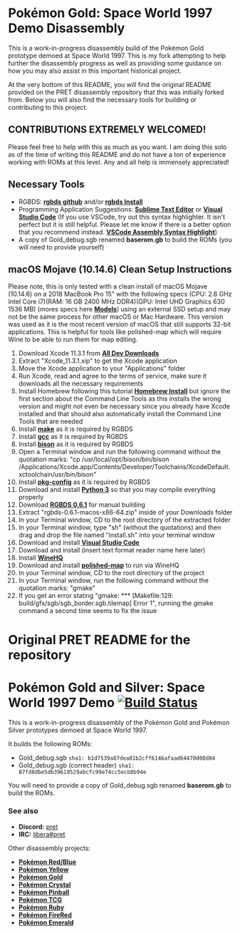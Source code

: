 # Pokémon Gold: Space World 1997 Demo Disassembly

This is a work-in-progress disassembly build of the Pokémon Gold prototype demoed at Space World 1997. This is my fork attempting to help further the disassembly progress as well as providing some guidance on how you may also assist in this important historical project.

At the very bottom of this README, you will find the original README provided on the PRET disassembly repository that this was initially forked from. Below you will also find the necessary tools for building or contributing to this project. 

## CONTRIBUTIONS EXTREMELY WELCOMED!
Please feel free to help with this as much as you want. I am doing this solo as of the time of writing this README and do not have a ton of experience working with ROMs at this level. Any and all help is immensely appreciated!

## Necessary Tools
- RGBDS: [**rgbds github**] and/or [**rgbds Install**]
- Programming Application Suggestions: [**Sublime Text Editor**] or [**Visual Studio Code**] (If you use VSCode, try out this syntax highlighter. It isn't perfect but it is still helpful. Please let me know if there is a better option that you recommend instead. [**VSCode Assembly Syntax Highlight**])
- A copy of Gold_debug.sgb renamed **baserom.gb** to build the ROMs (you will need to provide yourself)

[**rgbds github**]: https://github.com/gbdev/rgbds
[**rgbds Install**]: https://rgbds.gbdev.io/install
[**Sublime Text Editor**]: https://www.sublimetext.com/
[**Visual Studio Code**]: https://code.visualstudio.com/
[**VSCode Assembly Syntax Highlight**]: https://marketplace.visualstudio.com/items?itemName=Toeffe3.asm-syntaxhighlight

## macOS Mojave (10.14.6) Clean Setup Instructions
Please note, this is only tested with a clean install of macOS Mojave (10.14.6) on a 2018 MacBook Pro 15" with the following specs (CPU: 2.6 GHz Intel Core i7)(RAM: 16 GB 2400 MHz DDR4)(GPU: Intel UHD Graphics 630 1536 MB) (mores specs here [**Models**]) using an external SSD setup and may not be the same process for other macOS or Mac Hardware. This version was used as it is the most recent version of macOS that still supports 32-bit applications. This is helpful for tools like polished-map which will require Wine to be able to run them for map editing.

1) Download Xcode 11.3.1 from [**All Dev Downloads**]
2) Extract "Xcode_11.3.1.xip" to get the Xcode application
3) Move the Xcode application to your "Applications" folder
4) Run Xcode, read and agree to the terms of service, make sure it downloads all the necessary requirements
5) Install Homebrew following this tutorial [**Homebrew Install**] but ignore the first section about the Command Line Tools as this installs the wrong version and might not even be necessary since you already have Xcode installed and that should also automatically install the Command Line Tools that are needed
6) Install [**make**] as it is required by RGBDS
7) Install [**gcc**] as it is required by RGBDS
8) Install [**bison**] as it is required by RGBDS
9) Open a Terminal window and run the following command without the quotation marks: "cp /usr/local/opt/bison/bin/bison /Applications/Xcode.app/Contents/Developer/Toolchains/XcodeDefault.xctoolchain/usr/bin/bison"
10) Install [**pkg-config**] as it is required by RGBDS
11) Download and install [**Python 3**] so that you may compile everything properly
12) Download [**RGBDS 0.6.1**] for manual building
13) Extract "rgbds-0.6.1-macos-x86-64.zip" inside of your Downloads folder
14) In your Terminal window, CD to the root directory of the extracted folder
15) In your Terminal window, type "sh" (without the quotations) and then drag and drop the file named "install.sh" into your terminal window
16) Download and install [**Visual Studio Code**]
17) Download and install (insert text format reader name here later)
18) Install [**WineHQ**]
19) Download and install [**polished-map**] to run via WineHQ
20) In your Terminal window, CD to the root directory of the project
21) In your Terminal window, run the following command without the quotation marks: "gmake"
22) If you get an error stating "gmake: *** [Makefile:129: build/gfx/sgb/sgb_border.sgb.tilemap] Error 1", running the gmake command a second time seems to fix the issue

[**All Dev Downloads**]: https://developer.apple.com/download/all/
[**Homebrew Install**]: https://ralphjsmit.com/install-homebrew-macos
[**RGBDS 0.6.1**]: https://github.com/gbdev/rgbds/releases/v0.6.1#:~:text=rgbds%2D0.6.1%2Dmacos%2Dx86%2D64.zip
[**make**]: https://formulae.brew.sh/formula/make
[**gcc**]: https://formulae.brew.sh/formula/gcc#default
[**bison**]: https://formulae.brew.sh/formula/bison#default
[**pkg-config**]: https://formulae.brew.sh/formula/pkg-config
[**Python 3**]: https://www.python.org/downloads/
[**WineHQ**]: https://wiki.winehq.org/MacOS
[**polished-map**]: https://github.com/Rangi42/polished-map/releases
[**Models**]: https://support.apple.com/kb/SP776?viewlocale=en_US&locale=en_US

# Original PRET README for the repository

# Pokémon Gold and Silver: Space World 1997 Demo [![Build Status][ci-badge]][ci]

This is a work-in-progress disassembly of the Pokémon Gold and Pokémon Silver prototypes demoed at Space World 1997.

It builds the following ROMs:

- Gold_debug.sgb `sha1: b1d7539a87dea81b2cff6146afaad64470d08d84`
- Gold_debug.sgb (correct header) `sha1: 87fd8dbe5db39619529abcfc99e74cc5ecb8b94e`

You will need to provide a copy of Gold_debug.sgb renamed **baserom.gb** to build the ROMs.


### See also

- **Discord:** [pret][discord]
- **IRC:** [libera#pret][irc]

Other disassembly projects:

- [**Pokémon Red/Blue**][pokered]
- [**Pokémon Yellow**][pokeyellow]
- [**Pokémon Gold**][pokegold]
- [**Pokémon Crystal**][pokecrystal]
- [**Pokémon Pinball**][pokepinball]
- [**Pokémon TCG**][poketcg]
- [**Pokémon Ruby**][pokeruby]
- [**Pokémon FireRed**][pokefirered]
- [**Pokémon Emerald**][pokeemerald]

[pokered]: https://github.com/pret/pokered
[pokeyellow]: https://github.com/pret/pokeyellow
[pokegold]: https://github.com/pret/pokegold
[pokecrystal]: https://github.com/pret/pokecrystal
[pokepinball]: https://github.com/pret/pokepinball
[poketcg]: https://github.com/pret/poketcg
[pokeruby]: https://github.com/pret/pokeruby
[pokefirered]: https://github.com/pret/pokefirered
[pokeemerald]: https://github.com/pret/pokeemerald
[discord]: https://discord.gg/d5dubZ3
[irc]: https://web.libera.chat/?#pret
[ci]: https://github.com/pret/pokegold-spaceworld/actions
[ci-badge]: https://github.com/pret/pokegold-spaceworld/actions/workflows/main.yml/badge.svg

